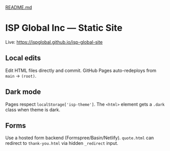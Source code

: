 [README.md](https://github.com/user-attachments/files/23154441/README.md)
# ISP Global Inc — Static Site

Live: https://ispglobal.github.io/isp-global-site

## Local edits
Edit HTML files directly and commit. GitHub Pages auto-redeploys from `main` → `(root)`.

## Dark mode
Pages respect `localStorage['isp-theme']`. The `<html>` element gets a `.dark` class when theme is dark.

## Forms
Use a hosted form backend (Formspree/Basin/Netlify). `quote.html` can redirect to `thank-you.html` via hidden `_redirect` input.
